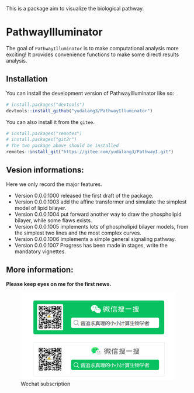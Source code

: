 
<!-- README.md is generated from README.Rmd. Please edit that file -->

This is a package aim to visualize the biological pathway.

# PathwayIlluminator

<!-- badges: start -->
<!-- badges: end -->

The goal of `PathwayIlluminator` is to make computational analysis more
exciting! It provides convenience functions to make some directl results
analysis.

## Installation

You can install the development version of PathwayIlluminator like so:

``` r
# install.packages("devtools")
devtools::install_github("yudalang3/PathwayIlluminator")
```

You can also install it from the `gitee`.

``` r
# install.packages("remotes")
# install.packages("git2r")
# The two package above should be installed
remotes::install_git("https://gitee.com/yudalang3/PathwayI.git")
```

## Vesion informations:

Here we only record the major features.

- Version 0.0.0.1000 released the first draft of the package.
- Version 0.0.0.1003 add the affine transformer and simulate the
  simplest model of lipid bilayer.
- Version 0.0.0.1004 put forward another way to draw the phospholipid
  bilayer, while some flaws exists.
- Version 0.0.0.1005 implements lots of phospholipid bilayer models,
  from the simplest two lines and the most complex curves.
- Version 0.0.0.1006 implements a simple general signaling pathway.
- Version 0.0.0.1007 Progress has been made in stages, write the
  mandatory vignettes.

## More information:

**Please keep eyes on me for the first news.**

<figure>
<img src="2023-09-26%2002-10-31.png" alt="Wechat subscription" />
<figcaption aria-hidden="true">Wechat subscription</figcaption>
</figure>
